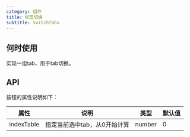 ```yaml
---
category: 组件
title: 标签切换
subtitle: SwitchTabs
---
```


## 何时使用

实现一组tab，用于tab切换。

## API

按钮的属性说明如下：

属性 | 说明 | 类型 | 默认值
-----|-----|-----|------
indexTable | 指定当前选中tab，从0开始计算 | number | 0
